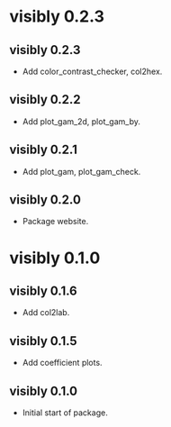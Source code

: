 # visibly 0.2.3

## visibly 0.2.3

* Add color_contrast_checker, col2hex.

## visibly 0.2.2

* Add plot_gam_2d, plot_gam_by.

## visibly 0.2.1

* Add plot_gam, plot_gam_check.

## visibly 0.2.0

* Package website.


# visibly 0.1.0

## visibly 0.1.6

* Add col2lab.

## visibly 0.1.5

* Add coefficient plots.

## visibly 0.1.0

* Initial start of package.




